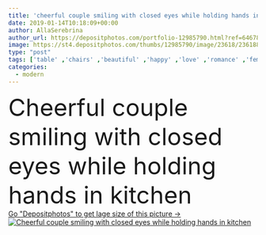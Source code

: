 ```yaml
---
title: 'cheerful couple smiling with closed eyes while holding hands in kitchen '
date: 2019-01-14T10:18:09+00:00
author: AllaSerebrina
author_url: https://depositphotos.com/portfolio-12985790.html?ref=64678756
image: https://st4.depositphotos.com/thumbs/12985790/image/23618/236188108/api_thumb_450.jpg?forcejpeg=true
type: "post"
tags: ['table' ,'chairs' ,'beautiful' ,'happy' ,'love' ,'romance' ,'female' ,'sitting' ,'smiling' ,'people' ,'happiness' ,'cheerful' ,'morning' ,'caucasian' ,'kitchen' ,'male' ,'man' ,'modern' ,'interior' ,'home' ,'couple' ,'romantic' ,'woman' ,'furniture' ,'together' ,'togetherness' ,'looking' ,'indoors' ,'attractive' ,'apartment' ,'handsome' ,'closeness' ,'relationship' ,'boyfriend' ,'girlfriend' ,'closed eyes' ,'holding hands' ]
categories: 
  - modern
---
```

<div aling="center">
            <font size="60"> Cheerful couple smiling with closed eyes while holding hands in kitchen</font>   
</div>
<div>
    <a href='https://depositphotos.com/236188108/stock-photo-cheerful-couple-smiling-closed-eyes.html?ref=64678756' target=_blank > Go "Depositphotos" to get lage size of this picture ->
        <img href='https://depositphotos.com/236188108/stock-photo-cheerful-couple-smiling-closed-eyes.html?ref=64678756' src='https://st4.depositphotos.com/12985790/23618/i/950/depositphotos_236188108-stock-photo-cheerful-couple-smiling-closed-eyes.jpg?forcejpeg=true' alt='Cheerful couple smiling with closed eyes while holding hands in kitchen' >
    </a>
</div>

